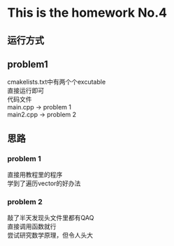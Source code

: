 # This is the homework No.4
## 运行方式
## problem1
cmakelists.txt中有两个个excutable  
直接运行即可  
代码文件  
main.cpp -> problem 1  
main2.cpp -> problem 2   
## 思路
### problem 1
直接用教程里的程序  
学到了遍历vector的好办法 

### problem 2
敲了半天发现头文件里都有QAQ  
直接调用函数就行  
尝试研究数学原理，但令人头大  



    